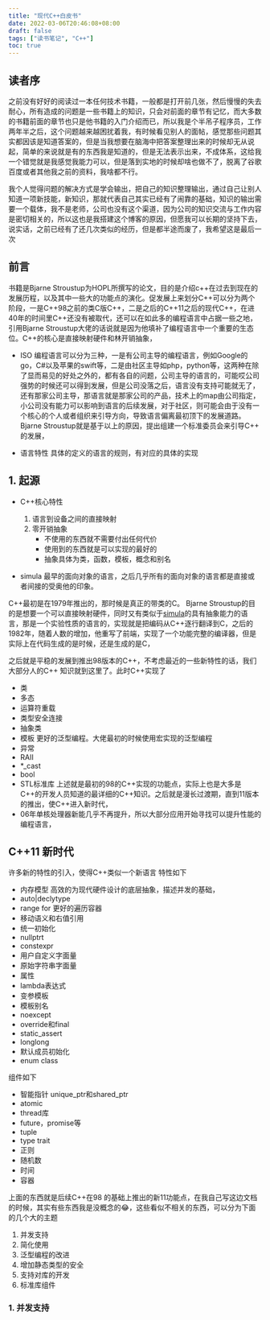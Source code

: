 ```yaml
---
title: "现代C++白皮书"
date: 2022-03-06T20:46:08+08:00
draft: false
tags: ["读书笔记", "C++"]
toc: true
---
```


## 读者序

之前没有好好的阅读过一本任何技术书籍，一般都是打开前几张，然后慢慢的失去耐心，所有造成的问题是一些书籍上的知识，只会对前面的章节有记忆，而大多数的书籍前面的章节也只是他书籍的入门介绍而已，所以我是个半吊子程序员，工作两年半之后，这个问题越来越困扰着我，有时候看见别人的面帖，感觉那些问题其实都因该是知道答案的，但是当我想要在脑海中把答案整理出来的时候却无从说起，简单的来说就是有的东西我是知道的，但是无法表示出来，不成体系，这给我一个错觉就是我感觉我能力可以，但是落到实地的时候却啥也做不了，脱离了谷歌百度或者其他我之前的资料，我啥都不行。

我个人觉得问题的解决方式是学会输出，把自己的知识整理输出，通过自己让别人知道一项新技能，新知识，那就代表自己其实已经有了闹靠的基础，知识的输出需要一个载体，我不是老师，公司也没有这个渠道，因为公司的知识交流与工作内容是密切相关的，所以这也是我搭建这个博客的原因，但愿我可以长期的坚持下去，说实话，之前已经有了还几次类似的经历，但是都半途而废了，我希望这是最后一次

## 前言

书籍是Bjarne Stroustup为HOPL所撰写的论文，目的是介绍c++在过去到现在的发展历程，以及其中一些大的功能点的演化。促发展上来划分C++可以分为两个阶段，一是C++98之前的类C版C++，二是之后的C++11之后的现代C++，在进40年的时间里C++还没有被取代，还可以在如此多的编程语言中占据一些之地，引用Bjarne Stroustup大佬的话说就是因为他填补了编程语言中一个重要的生态位。C++的核心是直接映射硬件和林开销抽象，

* ISO
    编程语言可以分为三种，一是有公司主导的编程语言，例如Google的go，C#以及苹果的swift等，二是由社区主导如php，python等，这两种在除了显而易见的好处之外的，都有各自的问题，公司主导的语言的，可能哎公司强势的时候还可以得到发展，但是公司没落之后，语言没有支持可能就无了，还有那家公司主导，那语言就是那家公司的产品，技术上的map由公司指定，小公司没有能力可以影响到语言的后续发展，对于社区，则可能会由于没有一个核心的个人或者组织来引导方向，导致语言偏离最初顶下的发展道路。Bjarne Stroustup就是基于以上的原因，提出组建一个标准委员会来引导C++ 的发展，

* 语言特性
    具体的定义的语言的规则，有对应的具体的实现


## 1. 起源

* C++核心特性
    1. 语言到设备之间的直接映射
    2. 零开销抽象
        * 不使用的东西就不需要付出任何代价
        * 使用到的东西就是可以实现的最好的
        * 抽象具体为类，函数，模板，概念和别名

* simula
    最早的面向对象的语言，之后几乎所有的面向对象的语言都是直接或者间接的受奥他的印象。

C++最初是在1979年推出的，那时候是真正的带类的C。 Bjarne Stroustup的目的是想要一个可以直接映射硬件，同时又有类似于[simula](https://baike.baidu.com/item/simula)的具有抽象能力的语言，那是一个实验性质的语言的，实现就是把编码从C++逐行翻译到C，之后的1982年，随着人数的增加，他重写了前端，实现了一个功能完整的编译器，但是实际上在代码生成的是时候，还是生成的是C，

之后就是平稳的发展到推出98版本的C++，不考虑最近的一些新特性的话，我们大部分人的C++ 知识就到这里了。此时C++实现了
* 类
* 多态
* 运算符重载
* 类型安全连接
* 抽象类
* 模板
    更好的泛型编程。大佬最初的时候使用宏实现的泛型编程
* 异常
* RAII
* *_cast
* bool
* STL标准库
上述就是最初的98的C++实现的功能点，实际上也是大多是C++的开发人员知道的最详细的C++知识。之后就是漫长过渡期，直到11版本的推出，使C++进入新时代，
* 06年单核处理器新能几乎不再提升，所以大部分应用开始寻找可以提升性能的编程语言，

## C++11 新时代

许多新的特性的引入，使得C++类似一个新语言
特性如下
* 内存模型
    高效的为现代硬件设计的底层抽象，描述并发的基础，
* auto|declytype
* range for
    更好的遍历容器
* 移动语义和右值引用
* 统一初始化
* nullptrt
* constexpr
* 用户自定义字面量
* 原始字符串字面量
* 属性
* lambda表达式
* 变参模板
* 模板别名
* noexcept
* override和final
* static_assert
* longlong
* 默认成员初始化
* enum class

组件如下
* 智能指针 unique_ptr和shared_ptr
* atomic
* thread库
* future，promise等
* tuple
* type trait
* 正则
* 随机数
* 时间
* 容器

上面的东西就是后续C++在98 的基础上推出的新11功能点，在我自己写这边文档的时候，其实有些东西我是没概念的😂，这些看似不相关的东西，可以分为下面的几个大的主题
1. 并发支持
2. 简化使用
3. 泛型编程的改进
4. 增加静态类型的安全
5. 支持对库的开发
6. 标准库组件


### 1. 并发支持



